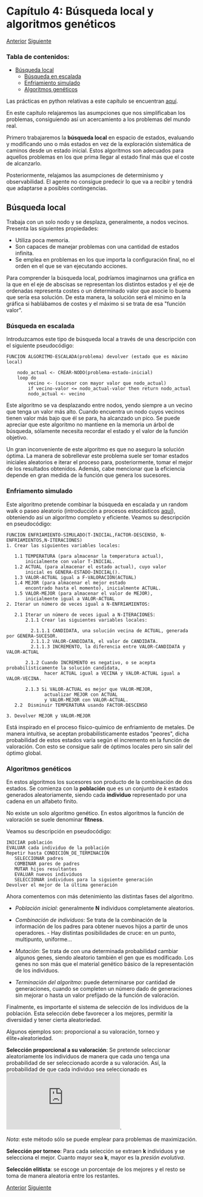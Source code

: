 # Capítulo 4: Búsqueda local y algoritmos genéticos

[Anterior](https://github.com/EduPH/Apuntes-IA/blob/master/docs/Capitulo%203.md) [Siguiente](https://github.com/EduPH/Apuntes-IA/blob/master/docs/Capitulo%205.md)



### Tabla de contenidos: 

+ [Búsqueda local](#búsqueda-local)
  - [Búsqueda en escalada](#búsqueda-en-escalada)
  - [Enfriamiento simulado](#enfriamiento-simulado)
  - [Algoritmos genéticos](#algoritmos-genéticos)


Las prácticas en python relativas a este capítulo se encuentran [aquí](https://github.com/EduPH/IA-Practicas/blob/master/practica-03.py).


En este capítulo relajaremos las asumpciones que nos simplificaban los problemas, 
consiguiendo así un acercamiento a los problemas del mundo real. 

Primero trabajaremos la **búsqueda local** en espacio de estados, evaluando y 
modificando uno o más estados en vez de la exploración sistemática de caminos
desde un estado inicial. Estos algoritmos son adecuados para aquellos problemas 
en los que prima llegar al estado final más que el coste de alcanzarlo.

Posteriormente, relajamos las asumpciones de determinismo y observabilidad.
El agente no consigue predecir lo que va a recibir y tendrá que adaptarse a posibles contingencias. 

## Búsqueda local

Trabaja con un solo nodo y se desplaza, generalmente, a nodos vecinos. Presenta las siguientes propiedades:

+ Utiliza poca memoria. 
+ Son capaces de manejar problemas con una cantidad de estados infinita. 
+ Se emplea en problemas en los que importa la configuración final, no el orden en el que se van ejecutando acciones. 

Para comprender la búsqueda local, podríamos imaginarnos una gráfica en la que en el eje de abscisas se representan
los distintos estados y el eje de ordenadas representa costes o un determinado valor que asocie lo buena que sería esa solución.
De esta manera, la solución será el mínimo en la gráfica si hablábamos de costes y el máximo si se trata de esa "función valor".

### Búsqueda en escalada

Introduzcamos este tipo de búsqueda local a través de una descripción con el siguiente pseudocódigo:

```
FUNCION ALGORITMO-ESCALADA(problema) devolver (estado que es máximo local)

	nodo_actual <- CREAR-NODO(problema-estado-inicial)
    loop do
		vecino <- (sucesor con mayor valor que nodo_actual)
		if vecino-valor <= nodo_actual-valor then return nodo_actual
		nodo_actual <- vecino
```

Este algoritmo se va desplazando entre nodos, yendo siempre a un vecino que tenga un valor más alto.
Cuando encuentra un nodo cuyos vecinos tienen valor más bajo que él se
para, ha alcanzado un pico. Se puede apreciar que este algoritmo no
mantiene en la memoria un árbol de búsqueda, sólamente necesita
recordar el estado y el valor de la función objetivo. 

Un gran inconveniente de este algoritmo es que no aseguro la solución
óptima. La manera de sobrellevar este problema suele ser tomar estados
iniciales aleatorios e iterar el proceso para, posteriormente, tomar
el mejor de los resultados obtenidos. Además, cabe mencionar que la
eficiencia depende en gran medida de la función que genera los
sucesores. 

### Enfriamento simulado

Este algoritmo pretende combinar la búsqueda en escalada y un random
walk o paseo aleatorio (introducción a procesos estocásticos
[aquí](https://matesland.wordpress.com/2017/07/06/introduccion-procesos-estocasticos/)),
obteniendo así un algoritmo completo y eficiente. Veamos su
descripción en pseudocódigo:

```
FUNCION ENFRIAMIENTO-SIMULADO(T-INICIAL,FACTOR-DESCENSO, N-ENFRIAMIENTOS,N-ITERACIONES)
1. Crear las siguientes variables locales:

   1.1 TEMPERATURA (para almacenar la temperatura actual),
       inicialmente con valor T-INICIAL.
   1.2 ACTUAL (para almacenar el estado actual), cuyo valor
       inicial es GENERA-ESTADO-INICIAL().
   1.3 VALOR-ACTUAL igual a F-VALORACIÓN(ACTUAL)
   1.4 MEJOR (para almacenar el mejor estado
       encontrado hasta el momento), inicialmente ACTUAL.
   1.5 VALOR-MEJOR (para almacenar el valor de MEJOR),
       inicialmente igual a VALOR-ACTUAL
2. Iterar un número de veces igual a N-ENFRIAMIENTOS:

   2.1 Iterar un número de veces igual a N-ITERACIONES:
	   2.1.1 Crear las siguientes variables locales:
	   
		 2.1.1.1 CANDIDATA, una solución vecina de ACTUAL, generada por GENERA-SUCESOR.
		 2.1.1.2 VALOR-CANDIDATA, el valor de CANDIDATA.
		 2.1.1.3 INCREMENTO, la diferencia entre VALOR-CANDIDATA y VALOR-ACTUAL
       
	   2.1.2 Cuando INCREMENTO es negativo, o se acepta probabilísticamente la solución candidata,
              hacer ACTUAL igual a VECINA y VALOR-ACTUAL igual a VALOR-VECINA.
       
	   2.1.3 Si VALOR-ACTUAL es mejor que VALOR-MEJOR,
              actualizar MEJOR con ACTUAL
              y VALOR-MEJOR con VALOR-ACTUAL.
   2.2  Disminuir TEMPERATURA usando FACTOR-DESCENSO

3. Devolver MEJOR y VALOR-MEJOR
```

Está inspirado en el proceso físico-químico de enfriamiento de
metales. De manera intuitiva, se aceptan probabilísticamente estados
"peores", dicha probabilidad de estos estados varía según el
incremento en la función de valoración. Con esto se consigue salir de
óptimos locales pero sin salir del óptimo global. 

### Algoritmos genéticos

En estos algoritmos los sucesores son producto de la combinación de
dos estados. Se comienza con la **población** que es un conjunto de
*k* estados generados aleatoriamente, siendo cada **individuo**
representado por una cadena en un alfabeto finito. 

No existe un solo algoritmo genético. En estos algoritmos la función
de valoración se suele denominar **fitness**. 

Veamos su descripción en pseudocódigo:
```
INICIAR población
EVALUAR cada individuo de la población
Repetir hasta CONDICIÓN_DE_TERMINACIÓN
   SELECCIONAR padres
   COMBINAR pares de padres
   MUTAR hijos resultantes
   EVALUAR nuevos individuos
   SELECCIONAR individuos para la siguiente generación
Devolver el mejor de la última generación
```
Ahora comentemos con más detenimiento las distintas fases del
algoritmo. 

+ *Población inicial*: generalmente **N** individuos completamente
  aleatorios. 

+ *Combinación de individuos*: Se trata de la combinación de la
  información de los padres para obtener nuevos hijos a partir de unos
  operadores. 
	  - Hay distintas posibilidades de cruce: en un punto, multipunto,
		  uniforme...

+ *Mutación*: Se trata de con una determinada probabilidad cambiar
  algunos genes, siendo aleatorio también el gen que es
  modificado. Los genes no son más que el material genético básico de
  la representación de los individuos. 

+  *Terminación del algoritmo*: puede determinarse por cantidad de
   generaciones, cuando se completen un número dado de generaciones
   sin mejorar o hasta un valor prefijado de la función de
   valoración. 
  
 Finalmente, es importante el sistema de selección de los individuos
de la población. Esta selección debe favorecer a los mejores, permitir
la diversidad y tener cierta aleatoriedad. 

Algunos ejemplos son: proporcional a su valoración, torneo y
élite+aleatoriedad. 

**Selección proporcional a su valoración**: Se pretende seleccionar
aleatoriamente los individuos de manera que cada uno tenga una
probabilidad de ser seleccionado acorde a su valoración. Así, la
probabilidad de que cada individuo sea seleccionado es 
![formula](http://latex.codecogs.com/gif.latex?%5Clarge%20P%28i%29%3D%20%5Cfrac%7BF%28i%29%7D%7B%5Csum_%7Bj%3D1%7D%5En%20F%28j%29%7D).


*Nota*: este método sólo se puede emplear para problemas de
maximización. 

**Selección por torneo**: Para cada selección se extraen **k**
individuos y se selecciona el mejor. Cuanto mayor sea **k**, mayor es
la *presión evolutiva*. 

**Selección elitista**: se escoge un porcentaje de los mejores y el
resto se toma de manera aleatoria entre los restantes. 


[Anterior](https://github.com/EduPH/Apuntes-IA/blob/master/docs/Capitulo%203.md)   [Siguiente](https://github.com/EduPH/Apuntes-IA/blob/master/docs/Capitulo%205.md)



